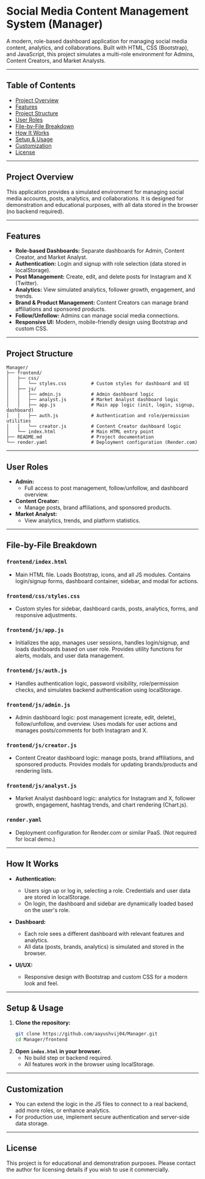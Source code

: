 # Social Media Content Management System (Manager)

A modern, role-based dashboard application for managing social media content, analytics, and collaborations. Built with HTML, CSS (Bootstrap), and JavaScript, this project simulates a multi-role environment for Admins, Content Creators, and Market Analysts.

---

## Table of Contents
- [Project Overview](#project-overview)
- [Features](#features)
- [Project Structure](#project-structure)
- [User Roles](#user-roles)
- [File-by-File Breakdown](#file-by-file-breakdown)
- [How It Works](#how-it-works)
- [Setup & Usage](#setup--usage)
- [Customization](#customization)
- [License](#license)

---

## Project Overview

This application provides a simulated environment for managing social media accounts, posts, analytics, and collaborations. It is designed for demonstration and educational purposes, with all data stored in the browser (no backend required).

---

## Features
- **Role-based Dashboards:** Separate dashboards for Admin, Content Creator, and Market Analyst.
- **Authentication:** Login and signup with role selection (data stored in localStorage).
- **Post Management:** Create, edit, and delete posts for Instagram and X (Twitter).
- **Analytics:** View simulated analytics, follower growth, engagement, and trends.
- **Brand & Product Management:** Content Creators can manage brand affiliations and sponsored products.
- **Follow/Unfollow:** Admins can manage social media connections.
- **Responsive UI:** Modern, mobile-friendly design using Bootstrap and custom CSS.

---

## Project Structure

```
Manager/
├── frontend/
│   ├── css/
│   │   └── styles.css         # Custom styles for dashboard and UI
│   ├── js/
│   │   ├── admin.js           # Admin dashboard logic
│   │   ├── analyst.js         # Market Analyst dashboard logic
│   │   ├── app.js             # Main app logic (init, login, signup, dashboard)
│   │   ├── auth.js            # Authentication and role/permission utilities
│   │   └── creator.js         # Content Creator dashboard logic
│   └── index.html             # Main HTML entry point
├── README.md                  # Project documentation
└── render.yaml                # Deployment configuration (Render.com)
```

---

## User Roles

- **Admin:**
  - Full access to post management, follow/unfollow, and dashboard overview.
- **Content Creator:**
  - Manage posts, brand affiliations, and sponsored products.
- **Market Analyst:**
  - View analytics, trends, and platform statistics.

---

## File-by-File Breakdown

### `frontend/index.html`
- Main HTML file. Loads Bootstrap, icons, and all JS modules. Contains login/signup forms, dashboard container, sidebar, and modal for actions.

### `frontend/css/styles.css`
- Custom styles for sidebar, dashboard cards, posts, analytics, forms, and responsive adjustments.

### `frontend/js/app.js`
- Initializes the app, manages user sessions, handles login/signup, and loads dashboards based on user role. Provides utility functions for alerts, modals, and user data management.

### `frontend/js/auth.js`
- Handles authentication logic, password visibility, role/permission checks, and simulates backend authentication using localStorage.

### `frontend/js/admin.js`
- Admin dashboard logic: post management (create, edit, delete), follow/unfollow, and overview. Uses modals for user actions and manages posts/comments for both Instagram and X.

### `frontend/js/creator.js`
- Content Creator dashboard logic: manage posts, brand affiliations, and sponsored products. Provides modals for updating brands/products and rendering lists.

### `frontend/js/analyst.js`
- Market Analyst dashboard logic: analytics for Instagram and X, follower growth, engagement, hashtag trends, and chart rendering (Chart.js).

### `render.yaml`
- Deployment configuration for Render.com or similar PaaS. (Not required for local demo.)

---

## How It Works

- **Authentication:**
  - Users sign up or log in, selecting a role. Credentials and user data are stored in localStorage.
  - On login, the dashboard and sidebar are dynamically loaded based on the user's role.

- **Dashboard:**
  - Each role sees a different dashboard with relevant features and analytics.
  - All data (posts, brands, analytics) is simulated and stored in the browser.

- **UI/UX:**
  - Responsive design with Bootstrap and custom CSS for a modern look and feel.

---

## Setup & Usage

1. **Clone the repository:**
   ```sh
   git clone https://github.com/aayushvij04/Manager.git
   cd Manager/frontend
   ```
2. **Open `index.html` in your browser.**
   - No build step or backend required.
   - All features work in the browser using localStorage.

---

## Customization
- You can extend the logic in the JS files to connect to a real backend, add more roles, or enhance analytics.
- For production use, implement secure authentication and server-side data storage.

---

## License

This project is for educational and demonstration purposes. Please contact the author for licensing details if you wish to use it commercially.